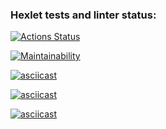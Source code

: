 ### Hexlet tests and linter status:
[![Actions Status](https://github.com/dven-dev/frontend-project-44/actions/workflows/hexlet-check.yml/badge.svg)](https://github.com/dven-dev/frontend-project-44/actions)

[![Maintainability](https://api.codeclimate.com/v1/badges/00597d703e8dc75e4f23/maintainability)](https://codeclimate.com/github/dven-dev/frontend-project-44/maintainability)

[![asciicast](https://asciinema.org/a/2yRtYQHytcdiKLk78DyWCSfuQ.svg)](https://asciinema.org/a/2yRtYQHytcdiKLk78DyWCSfuQ)

[![asciicast](https://asciinema.org/a/4roT60eZjvtHFCBtwuEW9sflP.svg)](https://asciinema.org/a/4roT60eZjvtHFCBtwuEW9sflP)

[![asciicast](https://asciinema.org/a/QlUIWbTxqkGxigdP60dtgSYyN.svg)](https://asciinema.org/a/QlUIWbTxqkGxigdP60dtgSYyN)
